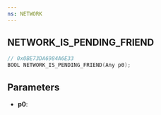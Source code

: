 ```yaml
---
ns: NETWORK
---
```

## NETWORK_IS_PENDING_FRIEND

```c
// 0x0BE73DA6984A6E33
BOOL NETWORK_IS_PENDING_FRIEND(Any p0);
```

## Parameters
* **p0**:
